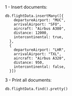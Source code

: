 1 - Insert documents:

```console
db.flightData.insertMany([{
    departureAirport: "MUC",
    arrivalAirport: "SFO",
    aircraft: "Airbus A380",
    distance: 12000,
    intercontinental: true,
  },
  {
    departureAirport: "LHR",
    arrivalAirport: "TXL",
    aircraft: "Airbus A320",
    distance: 950,
    intercontinental: false,
  }])
```

3 - Print all documents:

```console
db.flightData.find().pretty()
```
